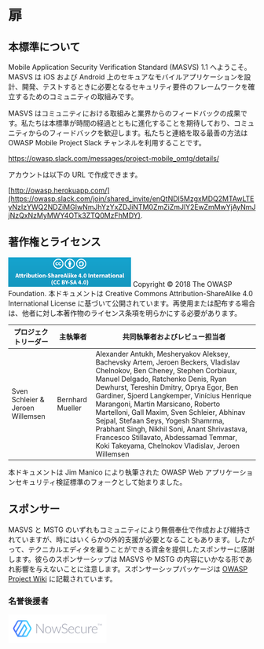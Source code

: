 # 扉

## 本標準について

Mobile Application Security Verification Standard (MASVS) 1.1 へようこそ。MASVS は iOS および Android 上のセキュアなモバイルアプリケーションを設計、開発、テストするときに必要となるセキュリティ要件のフレームワークを確立するためのコミュニティの取組みです。

MASVS はコミュニティにおける取組みと業界からのフィードバックの成果です。私たちは本標準が時間の経過とともに進化することを期待しており、コミュニティからのフィードバックを歓迎します。私たちと連絡を取る最善の方法は OWASP Mobile Project Slack チャンネルを利用することです。

https://owasp.slack.com/messages/project-mobile_omtg/details/

アカウントは以下の URL で作成できます。

[http://owasp.herokuapp.com/](https://owasp.slack.com/join/shared_invite/enQtNDI5MzgxMDQ2MTAwLTEyNzIzYWQ2NDZiMGIwNmJhYzYxZDJiNTM0ZmZiZmJlY2EwZmMwYjAyNmJjNzQxNzMyMWY4OTk3ZTQ0MzFhMDY).

## 著作権とライセンス

![license](images/CC-license.png)
Copyright © 2018 The OWASP Foundation. 本ドキュメントは Creative Commons Attribution-ShareAlike 4.0 International License に基づいて公開されています。再使用または配布する場合は、他者に対し本著作物のライセンス条項を明らかにする必要があります。

| プロジェクトリーダー | 主執筆者 | 共同執筆者およびレビュー担当者 |
| --- | --- | --- |
| Sven Schleier & Jeroen Willemsen| Bernhard Mueller | Alexander Antukh, Mesheryakov Aleksey, Bachevsky Artem, Jeroen Beckers, Vladislav Chelnokov, Ben Cheney, Stephen Corbiaux, Manuel Delgado, Ratchenko Denis, Ryan Dewhurst, Tereshin Dmitry,  Oprya Egor, Ben Gardiner, Sjoerd Langkemper, Vinícius Henrique Marangoni, Martin Marsicano, Roberto Martelloni, Gall Maxim, Sven Schleier, Abhinav Sejpal, Stefaan Seys, Yogesh Shamrma, Prabhant Singh, Nikhil Soni, Anant Shrivastava, Francesco Stillavato, Abdessamad Temmar, Koki Takeyama, Chelnokov Vladislav, Jeroen Willemsen |

本ドキュメントは Jim Manico により執筆された OWASP Web アプリケーションセキュリティ検証標準のフォークとして始まりました。

## スポンサー

MASVS と MSTG のいずれもコミュニティにより無償奉仕で作成および維持されていますが、時にはいくらかの外的支援が必要となることもあります。したがって、テクニカルエディタを雇うことができる資金を提供したスポンサーに感謝します。彼らのスポンサーシップは MASVS や MSTG の内容にいかなる形であれ影響を与えないことに注意します。スポンサーシップパッケージは [OWASP Project Wiki](https://www.owasp.org/index.php/OWASP_Mobile_Security_Testing_Guide#tab=Sponsorship_Packages "OWASP Mobile Security Testing Guide Sponsorship Packages") に記載されています。

### 名誉後援者

[![NowSecure](images/NowSecure_logo.png)](https://www.nowsecure.com/ "NowSecure")
